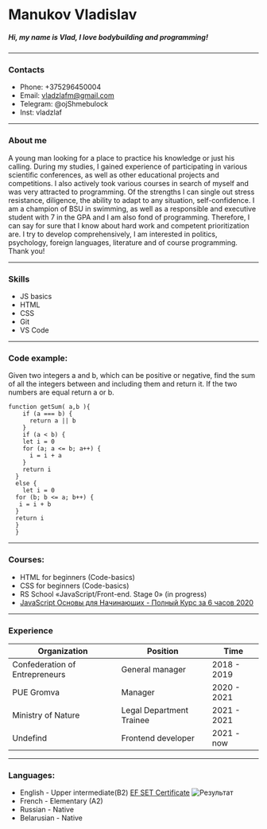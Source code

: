 # Manukov Vladislav
##### Hi, my name is Vlad, I love bodybuilding and programming!
-------------
### Contacts 
* Phone: +375296450004 
* Email: vladzlafm@gmail.com
* Telegram: @ojShmebulock
* Inst: vladzlaf
---------------
### About me
A young man looking for a place to practice his knowledge or just his calling. During my studies, I gained experience of participating in various scientific conferences, as well as other educational projects and competitions. I also actively took various courses in search of myself and was very attracted to programming. Of the strengths I can single out stress resistance, diligence, the ability to adapt to any situation, self-confidence. I am a champion of BSU in swimming, as well as a responsible and executive student with 7 in the GPA and I am also fond of programming. Therefore, I can say for sure that I know about hard work and competent prioritization are. I try to develop comprehensively, I am interested in politics, psychology, foreign languages, literature and of course programming. Thank you!

----------------------
### Skills 
* JS basics
* HTML
* CSS
* Git
* VS Code
------------------- 

### Code example:
Given two integers a and b, which can be positive or negative, find the sum of all the integers between and including them and return it. If the two numbers are equal return a or b.
```
function getSum( a,b ){
    if (a === b) {
      return a || b
    }
    if (a < b) {
    let i = 0
    for (a; a <= b; a++) {
      i = i + a
    }
    return i 
  }
  else {
    let i = 0
  for (b; b <= a; b++) {
   i = i + b
  } 
  return i
  }
  }
  ``` 
----------------
### Courses:
* HTML for beginners (Code-basics)
* CSS for beginners (Code-basics)
* RS School «JavaScript/Front-end. Stage 0» (in progress)
* [JavaScript Основы для Начинающих - Полный Курс за 6 часов 2020](https://www.youtube.com/watch?v=Bluxbh9CaQ0&ab_channel=%D0%92%D0%BB%D0%B0%D0%B4%D0%B8%D0%BB%D0%B5%D0%BD%D0%9C%D0%B8%D0%BD%D0%B8%D0%BD)
----------------
### Experience
| Organization | Position | Time |
| --- | --- | --- |
| Confederation of Entrepreneurs |General manager |2018 - 2019 |
| PUE Gromva | Manager | 2020 - 2021 |
| Ministry of Nature | Legal Department Trainee | 2021 - 2021 |
| Undefind |Frontend developer |2021 - now |

----------------
### Languages:
* English - Upper intermediate(B2) [EF SET Certificate](https://www.efset.org/cert/ayjhve)
![Результат](https://sun9-14.userapi.com/impg/EXcNqhiPN6j3vMMBWClyNB0owYuHA8TnLcz-pg/mJbToh1BxMY.jpg?size=497x490&quality=96&sign=a6a7e46f513a574a352e5dbcc2ba7b63&type=album)
* French - Elementary (A2)
* Russian - Native
* Belarusian - Native
